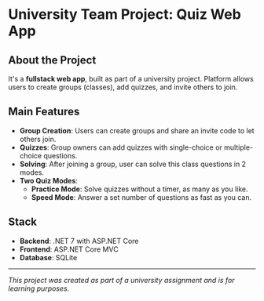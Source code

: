 # University Team Project: Quiz Web App

## About the Project
It's a **fullstack web app**, built as part of a university project. Platform allows users to create groups (classes), add quizzes, and invite others to join. 

## Main Features
- **Group Creation**: Users can create groups and share an invite code to let others join.
- **Quizzes**: Group owners can add quizzes with single-choice or multiple-choice questions.
- **Solving**: After joining a group, user can solve this class questions in 2 modes.
- **Two Quiz Modes**:
  - **Practice Mode**: Solve quizzes without a timer, as many as you like.
  - **Speed Mode**: Answer a set number of questions as fast as you can.

## Stack
- **Backend**: .NET 7 with ASP.NET Core
- **Frontend**: ASP.NET Core MVC
- **Database**: SQLite

---

*This project was created as part of a university assignment and is for learning purposes.*
